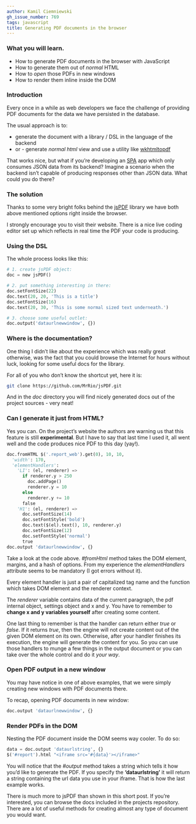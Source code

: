 ```yaml
---
author: Kamil Ciemniewski
gh_issue_number: 769
tags: javascript
title: Generating PDF documents in the browser
---
```




### What you will learn.

- How to generate PDF documents in the browser with JavaScript
- How to generate them out of *normal* HTML
- How to *open* those PDFs in new windows
- How to render them inline inside the DOM

### Introduction

Every once in a while as web developers we face the challenge of providing PDF documents for the data we have persisted in the database.

The usual approach is to:

- generate the document with a library / DSL in the language of the backend
- or - generate *normal html* view and use a utility like [wkhtmltopdf](https://code.google.com/p/wkhtmltopdf/)

That works nice, but what if you’re developing an [SPA](http://en.wikipedia.org/wiki/Single-page_application) app which only consumes JSON data from its backend? Imagine a scenario when the backend isn’t capable of producing responses other than JSON data. What could you do there?

### The solution

Thanks to some very bright folks behind the [jsPDF](http://jspdf.com/) library we have both above mentioned options right inside the browser.

I strongly encourage you to visit their website. There is a nice live coding editor set up which reflects in real time the PDF your code is producing.

### Using the DSL

The whole process looks like this:

```python
# 1. create jsPDF object:
doc = new jsPDF()

# 2. put something interesting in there:
doc.setFontSize(22)
doc.text(20, 20, 'This is a title')
doc.setFontSize(16)
doc.text(20, 30, 'This is some normal sized text underneath.')

# 3. choose some useful outlet:
doc.output('dataurlnewwindow', {})
```

### Where is the documentation?

One thing I didn’t like about the experience which was really great otherwise, was the fact that you could browse the Internet for hours without luck, looking for some useful docs for the library.

For all of you who don’t know the shortcut yet, here it is:

```bash
git clone https://github.com/MrRio/jsPDF.git
```

And in the *doc* directory you will find nicely generated docs out of the project sources - very neat!

### Can I generate it just from HTML?

Yes you can. On the project’s website the authors are warning us that this feature is still **experimental**. But I have to say that last time I used it, all went well and the code produces nice PDF to this day (yay!).

```python
doc.fromHTML $('.report_web').get(0), 10, 10,
  'width': 170,
  'elementHandlers': 
    'LI': (el, renderer) =>
      if renderer.y > 250
        doc.addPage()
        renderer.y = 10
      else
        renderer.y += 10
      false
    'H1': (el, renderer) =>
      doc.setFontSize(14)
      doc.setFontStyle('bold')
      doc.text($(el).text(), 10, renderer.y)
      doc.setFontSize(12)
      doc.setFontStyle('normal')
      true
doc.output 'dataurlnewwindow', {}
```

Take a look at the code above. *#fromHtml* method takes the DOM element, margins, and a hash of options. From my experience the *elementHandlers* attribute seems to be mandatory (I got errors without it).

Every element handler is just a pair of capitalized tag name and the function which takes DOM element and the renderer context.

The *renderer* variable contains data of the current paragraph, the pdf internal object, settings object and x and y. You have to remember to **change x and y variables yourself** after creating some content.

One last thing to remember is that the handler can return either *true* or *false*. If it returns *true*, then the engine will not create content out of the given DOM element on its own. Otherwise, after your handler finishes its execution, the engine will generate the content for you. So you can use those handlers to munge a few things in the output document or you can take over the whole control and do it *your way*.

### Open PDF output in a new window

You may have notice in one of above examples, that we were simply creating new windows with PDF documents there.

To recap, opening PDF documents in new window:

```python
doc.output 'dataurlnewwindow', {}
```

### Render PDFs in the DOM

Nesting the PDF document inside the DOM seems way cooler. To do so:

```python
data = doc.output 'dataurlstring', {}
$('#report').html "<iframe src='#{data}'></iframe>"
```

You will notice that the *#output* method takes a string which tells it how you’d like to generate the PDF. If you specify the **‘dataurlstring’** it will return a string containing the url data you use in your iframe. That is how the last example works.

There is much more to jsPDF than shown in this short post. If you’re interested, you can browse the docs included in the projects repository. There are a lot of useful methods for creating almost any type of document you would want.


